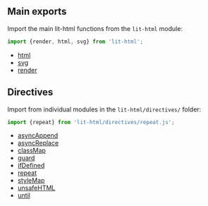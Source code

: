 ## Main exports
Import the main lit-html functions from the `lit-html` module:

```js
import {render, html, svg} from 'lit-html';
```

- [html](./globals.html#html)
- [svg](./globals.html#svg)
- [render](./globals.html#render)

## Directives
Import from individual modules in the `lit-html/directives/` folder:

```js
import {repeat} from 'lit-html/directives/repeat.js';
```

- [asyncAppend](./globals.html#asyncAppend)
- [asyncReplace](./globals.html#asyncReplace)
- [classMap](./globals.html#classMap)
- [guard](./globals.html#guard)
- [ifDefined](./globals.html#ifDefined)
- [repeat](./globals.html#repeat)
- [styleMap](./globals.html#styleMap)
- [unsafeHTML](./globals.html#unsafeHTML)
- [until](./globals.html#until)
